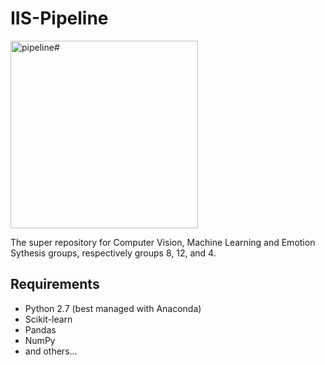# IIS-Pipeline

<img src="https://proxy.duckduckgo.com/iu/?u=https%3A%2F%2Fbearingdrift.com%2Fwp-content%2Fuploads%2Fpipeline.jpg&f=1" width="300px" title="pipeline#">

The super repository for Computer Vision, Machine Learning and Emotion Sythesis groups, respectively groups 8, 12, and 4. 

## Requirements

- Python 2.7 (best managed with Anaconda)
- Scikit-learn
- Pandas
- NumPy
- and others...

